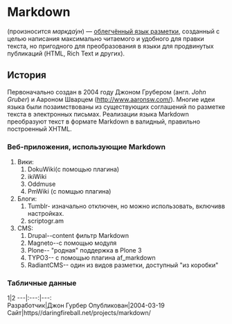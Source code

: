 # Markdown
 (произносится *маркда́ун*) — [облегчённый язык разметки](https://ru.wikipedia.org/wiki/%D0%AF%D0%B7%D1%8B%D0%BA_%D1%80%D0%B0%D0%B7%D0%BC%D0%B5%D1%82%D0%BA%D0%B8#Облегчённые_языки_разметки), созданный с целью написания максимально читаемого и удобного для правки текста, но пригодного для преобразования в языки для продвинутых публикаций (HTML, Rich Text и других).
## История
Первоначально создан в 2004 году Джоном Грубером (англ. *John Gruber*) и Аароном Шварцем (http://www.aaronsw.com/). Многие идеи языка были позаимствованы из существующих соглашений по разметке текста в электронных письмах. Реализации языка Markdown преобразуют текст в формате Markdown в валидный, правильно построенный XHTML.
### Веб-приложения, использующие Markdown
1. Вики:
    1. DokuWiki(с помощью плагина)
    2. ikiWiki
    3. Oddmuse
    4. PmWiki (с помщью плагина)
2. Блоги:
    1. Tumblr- изначально отключен, но можно использовать, включивв настройках.
    2. scriptogr.am
3. CMS:
    1. Drupal--content фильтр Markdown
    2. Magneto--с помощью модуля
    3. Plone-- "родная" поддержка в Plone 3
    4. TYPO3-- с помощью плагина af_markdown
    5. RadiantCMS-- один из видов разметки, доступный "из коробки"
### Табличные данные
1|2
---|:---:|---:\
Разработчик|Джон Гурбер
Опубликован|2004-03-19
Сайт|https//daringfireball.net/projects/markdown/
